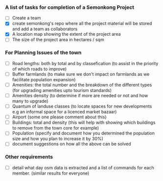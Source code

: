 
### A list of tasks for completion of a Semonkong Project

- [ ] Create a team 
- [x] create semonkong's repo where all the project material will be stored and add a team as collaborators
- [x] A location map showing the extent of the project area
- [ ] The size of the project area in hectares / sqm

###  For Planning Issues of the town

- [ ] Road  lengths: both by total and by classefication (to assist in the priority of which roads to improve)
- [ ] Buffer farmlands (to make sure we don't impact on farmlands as we facilitate population expansion)
- [ ] Amenities: the total number and the breakdown of the different types (for upgrading amenities upto tourism standards)
- [ ] Amenities density (to determine if more are needed or not and how many to upgrade)
- [ ] Quantum of landuse classes (to locate spaces for new developments e.g an informal space for a licenced market bazaar)
- [ ] Airport (some one please comment about this)
- [ ] Buildings: total and density (this will help with showing which buildings to remove from the town core for example)
- [ ] Population (specify and document how you determined the population size and how you plan to increase it by 30%)
- [ ] document suggestions on how all the above can be solved

### Other requirements
- [ ] detail what day osm data is extracted and a list of commands for each member. (similar results for everyone)
